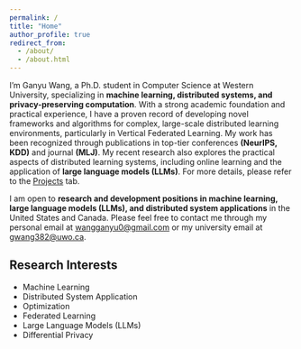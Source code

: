 ```yaml
---
permalink: /
title: "Home"
author_profile: true
redirect_from: 
  - /about/
  - /about.html
---
```


I’m Ganyu Wang, a Ph.D. student in Computer Science at Western University, specializing in **machine learning, distributed systems, and privacy-preserving computation**. With a strong academic foundation and practical experience, I have a proven record of developing novel frameworks and algorithms for complex, large-scale distributed learning environments, particularly in Vertical Federated Learning. My work has been recognized through publications in top-tier conferences **(NeurIPS, KDD)** and journal **(MLJ)**. My recent research also explores the practical aspects of distributed learning systems, including online learning and the application of **large language models (LLMs)**. For more details, please refer to the [Projects](https://ganyuwang.github.io/projects/) tab. 


I am open to **research and development positions in machine learning, large language models (LLMs), and distributed system applications** in the United States and Canada. Please feel free to contact me through my personal email at [wangganyu0@gmail.com](mailto:wangganyu0@gmail.com) or my university email at [gwang382@uwo.ca](mailto:gwang382@uwo.ca).


## Research Interests

- Machine Learning
- Distributed System Application
- Optimization
- Federated Learning
- Large Language Models (LLMs)
- Differential Privacy
